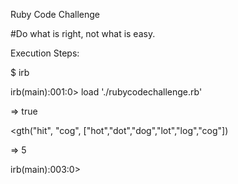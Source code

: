 Ruby Code Challenge

#Do what is right, not what is easy.

Execution Steps:

$ irb

irb(main):001:0> load './rubycodechallenge.rb'

=> true

<gth("hit", "cog", ["hot","dot","dog","lot","log","cog"])

=> 5

irb(main):003:0>

